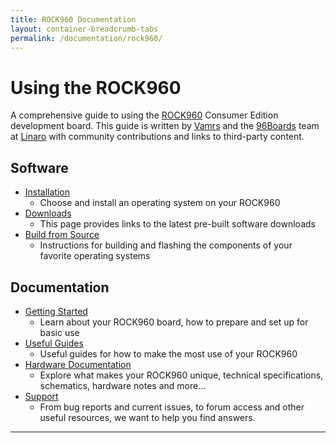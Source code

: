 ```yaml
---
title: ROCK960 Documentation
layout: container-breadcrumb-tabs
permalink: /documentation/rock960/
---
```


# Using the ROCK960

A comprehensive guide to using the [ROCK960](/products/rock960/) Consumer Edition development board. This guide is written by [Vamrs](https://vamrs.com) and the [96Boards](https://www.96boards.org) team at [Linaro](http://www.linaro.org) with community contributions and links to third-party content.

## Software

- [Installation](installation/)
   - Choose and install an operating system on your ROCK960
- [Downloads](downloads/)
   - This page provides links to the latest pre-built software downloads
- [Build from Source](build/)
   - Instructions for building and flashing the components of your favorite operating systems

## Documentation

- [Getting Started](getting-started/)
   - Learn about your ROCK960 board, how to prepare and set up for basic use
- [Useful Guides](guides/)
   - Useful guides for how to make the most use of your ROCK960
- [Hardware Documentation](hardware-docs/)
   - Explore what makes your ROCK960 unique, technical specifications, schematics, hardware notes and more...
- [Support](support/)
   - From bug reports and current issues, to forum access and other useful resources, we want to help you find answers.

***
